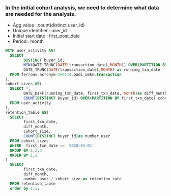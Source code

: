 ### In the initial cohort analysis, we need to determine what data are needed for the analysis.
- Agg value : count(distinct user_id)
- Unique identifier : user_id
- Initial start date : first_post_date
- Period : month


````sql
WITH user_activity AS(
  SELECT
        DISTINCT buyer_id,
        MIN(DATE_TRUNC(DATE(transaction_date),MONTH)) OVER(PARTITION BY buyer_id) as first_txn_date,
        DATE_TRUNC(DATE(transaction_date),MONTH) as running_txn_date
  FROM ferrous-acronym-390114.padi_umkm.transaction     
),
cohort_sizes AS(
  SELECT *,
        DATE_DIFF(running_txn_date, first_txn_date, month)as diff_month,
        COUNT(DISTINCT buyer_id) OVER(PARTITION BY first_txn_date) cohort_size
  FROM user_activity      
),
retention_table AS(
  SELECT
        first_txn_date,
        diff_month,
        cohort_size,
        COUNT(DISTINCT buyer_id)as number_user
  FROM cohort_sizes
  WHERE  first_txn_date >= '2020-01-01'     
  GROUP BY 1,2,3
  ORDER BY 1,2
)
  SELECT
        first_txn_date,
        diff_month,
        number_user / cohort_size as retention_rate
  FROM retention_table  
  order by 1,2;
````
